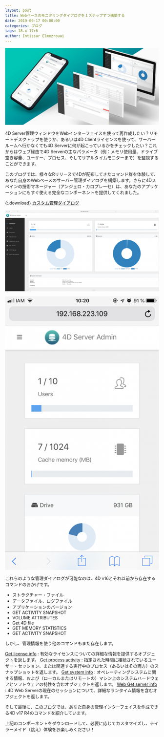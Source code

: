 ```yaml
---
layout: post
title: Webベースのモニタリングダイアログを１ステップずつ構築する
date: 2019-09-17 00:00:00
categories: ブログ
tags: 18.x 17r6
author: Intissar Elmezrouai
---
```


![serverAdmin-1024x512](/images/blog/09/9_16/serverAdmin-1024x512.jpg)

4D Server管理ウィンドウをWebインターフェイスを使って再作成したい？リモートデスクトップを使うか、あるいは4D Clientライセンスを使って、サーバールームへ行かなくても4D Serverに何が起こっているかをチェックしたい？これからはウェブ経由で4D Serverの主なパラメータ（例：メモリ使用量、ドライブ空き容量、ユーザー、プロセス、そしてリアルタイムモニターまで）を監視することができます。

このブログでは、様々なRリリースで4Dが配布してきたコマンド群を体験して、あなた自身のWebベースのサーバー管理ダイアログを構築します。さらに4Dスペインの技術マネージャー（アンジェロ・カロプレーセ）は、あなたのアプリケーションにもすぐ使える完全なコンポーネントを提供してくれました。

{:.download}
[カスタム管理ダイアログ](https://github.com/4D-JP/HDI/releases/download/17r6/ServerAdministrator_JA.zip
) 

![adminWeb-1024x541](/images/blog/09/9_16/adminWeb-1024x541.png)

![adminPhone-576x1024](/images/blog/09/9_16/adminPhone-576x1024.png)

これらのような管理ダイアログが可能なのは、4D v16とそれ以前から存在するコマンドのおかげです。

* <span class="no translate command">ストラクチャー・ファイル</span>
* <span class="no translate command">データファイル、ログファイル</span>
* <span class="no translate command">アプリケーションのバージョン</span>
* <span class="no translate command">GET ACTIVITY SNAPSHOT</span>
* <span class="no translate command">VOLUME ATTRIBUTES</span>
* <span class="no translate command">Get 4D file</span>
* <span class="no translate command">GET MEMORY STATISTICS</span>
* <span class="no translate command">GET ACTIVITY SNAPSHOT</span>

しかし、管理情報を使う他のコマンドもまた存在します。

<a href="https://blog.4d.com/retrieve-the-license-information-by-programming/"><span class="notranslate command">Get license info</span></a> : 有効なライセンスについての詳細な情報を提供するオブジェクトを返します。
<a href="https://blog.4d.com/enhancement-of-get-process-activity-command/"><span class="notranslate command">Get process activity</span></a> : 指定された時間に接続されているユーザー・セッション、または関連する実行中のプロセス（あるいはその両方）のスナップショットを返します。
<a href="https://blog.4d.com/get-machine-hardware-information-2/"><span class="notranslate command">Get system info</span></a> : オペレーティングシステムに関する情報、および（ローカルまたはリモートの）マシン上のシステムハードウェアとソフトウェアの特性を含むオブジェクトを返します。
<a href="https://blog.4d.com/new-command-to-get-web-server-information/"><span class="notranslate command">Web Get server info</span></a> : 4D Web Serverの現在のセッションについて、詳細なランタイム情報を含むオブジェクトを返します。

そして最後に、<a href="https://blog.4d.com/new-server-administration-commands/">このブログ</a>では、あなた自身の管理インターフェイスを作成できる4D v17 R4のコマンドを紹介しています。

上記のコンポーネントをダウンロードして、必要に応じてカスタマイズし、テイラーメイド（誂え）体験をお楽しみください！

